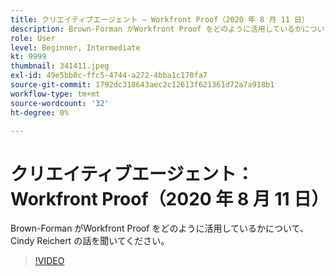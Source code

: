 ```yaml
---
title: クリエイティブエージェント — Workfront Proof（2020 年 8 月 11 日）
description: Brown-Forman がWorkfront Proof をどのように活用しているかについて、Cindy Reichert の話を聞いてください。
role: User
level: Beginner, Intermediate
kt: 9999
thumbnail: 341411.jpeg
exl-id: 49e5bb0c-ffc5-4744-a272-4bba1c170fa7
source-git-commit: 1792dc318643aec2c12613f621361d72a7a918b1
workflow-type: tm+mt
source-wordcount: '32'
ht-degree: 0%

---
```


# クリエイティブエージェント：Workfront Proof（2020 年 8 月 11 日）

Brown-Forman がWorkfront Proof をどのように活用しているかについて、Cindy Reichert の話を聞いてください。

>[!VIDEO](https://video.tv.adobe.com/v/341411/?quality=12&learn=on)
